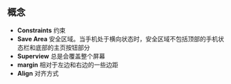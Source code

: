 ## 概念

- **Constraints** 约束
- **Save Area** 安全区域。当手机处于横向状态时，安全区域不包括顶部的手机状态栏和底部的主页按钮部分
- **Superview** 总是会覆盖整个屏幕
- **margin** 相对于左边和右边的一些边距
- **Align** 对齐方式
